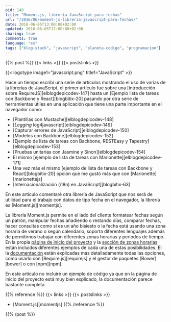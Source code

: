 ```yaml
---
pid: 148
title: "Moment.js, librería JavaScript para fechas"
url: "/2016/06/moment-js-libreria-javascript-para-fechas/"
date: 2016-06-05T13:00:00+02:00
updated: 2016-06-05T17:00:00+02:00
sharing: true
comments: true
language: "es"
tags: ["blog-stack", "javascript", "planeta-codigo", "programacion"]
---
```


{{% post %}}
{{< links >}}
{{< postslinks >}}

{{< logotype image1="javascript.png" title1="JavaScript" >}}

Hace un tiempo escribí una serie de artículos mostrando el uso de varias de la librerías de JavaScript, el primer artículo fue sobre una [introducción sobre RequireJS][elblogdepicodev-147] hasta un [Ejemplo lista de tareas con Backbone y React][blogbitix-20] pasando por otra serie de herramientas útiles en una aplicación que tiene una parte importante en el navegador como:

* [Plantillas con Mustache][elblogdepicodev-148]
* [_Logging_ log4javascript][elblogdepicodev-149]
* [Capturar errores de JavaScript][elblogdepicodev-150]
* [Modelos con Backbone][elblogdepicodev-152]
* [Ejemplo de lista de tareas con Backbone, RESTEasy y Tapestry][elblogdepicodev-153]
* [Pruebas unitarias con Jasmine y Sinon][elblogdepicodev-154]
* El mismo [ejemplo de lista de tareas con Marionette][elblogdepicodev-171]
* Una vez más el mismo [ejemplo de lista de tareas con Backbone y React][blogbitix-20] opción que me gustó más que con [Marionette][marionettejs]
* [Internacionalización (i18n) en JavaScript][blogbitix-63]

En este artículo comentaré otra librería de JavaScript que nos será de utilidad para el trabajo con datos de tipo fecha en el navegador, la librería es [Moment.js][momentjs].

La librería Moment.js permite en el lado del cliente formatear fechas según un patrón, manipular fechas añadiendo o restando días, comparar fechas, hacer consultas como si es un año bisiesto o la fecha está usando una zona horaria de verano o según calendario, soporta diferentes lenguajes además de permitirnos trabajar con diferentes zonas horarias y periodos de tiempo. En la propia [página de inicio del proyecto](http://momentjs.com/) y la [sección de zonas horarias](http://momentjs.com/timezone/) están incluidos diferentes ejemplos de cada una de estas posibilidades. El la [documentación](http://momentjs.com/docs/) están explicadas más detalladamente todas las opciones, como usarlo con [Require.js][requirejs] y el gestor de paquetes [Bower][bower] o con [npm][npm].

En este artículo no incluiré un ejemplo de código ya que en la página de inicio del proyecto está muy bien explicado, la documentación parece bastante completa.

{{% reference %}}
{{< links >}}
{{< postslinks >}}
* [Moment.js][momentjs]
{{% /reference %}}

{{% /post %}}
